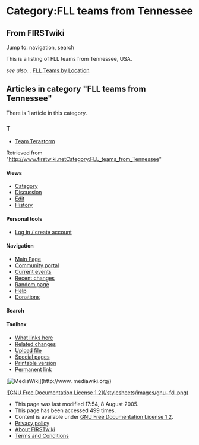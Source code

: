 # Category:FLL teams from Tennessee

## From FIRSTwiki

Jump to: navigation, search

This is a listing of FLL teams from Tennessee, USA.

_see also..._ [FLL Teams by Location](FLL_Teams_by_Location "FLL
Teams by Location")

## Articles in category "FLL teams from Tennessee"

There is 1 article in this category.

### T

- [Team Terastorm](Team_Terastorm "Team Terastorm")

Retrieved from "<http://www.firstwiki.netCategory:FLL_teams_from_Tennessee>"

#### Views

- [Category](Category:FLL_teams_from_Tennessee)
- [Discussion](/index.php?title=Category_talk:FLL_teams_from_Tennessee&action=edit)
- [Edit](/index.php?title=Category:FLL_teams_from_Tennessee&action=edit)
- [History](/index.php?title=Category:FLL_teams_from_Tennessee&action=history)

#### Personal tools

- [Log in / create account](/index.php?title=Special:Userlogin&returnto=Category:FLL_teams_from_Tennessee)

[](Main_Page "Main Page")

#### Navigation

- [Main Page](Main_Page)
- [Community portal](FIRSTwiki:Community_portal)
- [Current events](Current_events)
- [Recent changes](Special:Recentchanges)
- [Random page](Special:Random)
- [Help](Help:Contents)
- [Donations](FIRSTwiki:Site_support)

#### Search

#### Toolbox

- [What links here](Special:Whatlinkshere/Category:FLL_teams_from_Tennessee)
- [Related changes](Special:Recentchangeslinked/Category:FLL_teams_from_Tennessee)
- [Upload file](Special:Upload)
- [Special pages](Special:Specialpages)
- [Printable version](/index.php?title=Category:FLL_teams_from_Tennessee&printable=yes)
- [Permanent link](/index.php?title=Category:FLL_teams_from_Tennessee&oldid=40633)

[![MediaWiki](/skins/common/images/poweredby_mediawiki_88x31.png)](http://www.
mediawiki.org/)

[![GNU Free Documentation License 1.2](/stylesheets/images/gnu-
fdl.png)](http://www.gnu.org/copyleft/fdl.html)

- This page was last modified 17:54, 8 August 2005.
- This page has been accessed 499 times.
- Content is available under [GNU Free Documentation License 1.2](http://www.gnu.org/copyleft/fdl.html "http://www.gnu.org/copyleft/fdl.html").
- [Privacy policy](FIRSTwiki:Privacy_policy "FIRSTwiki:Privacy policy")
- [About FIRSTwiki](FIRSTwiki:About "FIRSTwiki:About")
- [Terms and Conditions](FIRSTwiki:Terms_and_conditions "FIRSTwiki:Terms and conditions")
